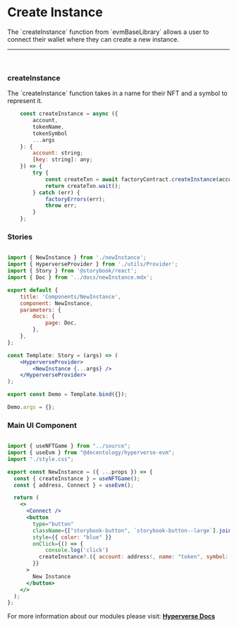 # Create Instance

<p> The `createInstance` function from `evmBaseLibrary` allows a user to connect their wallet where they can create a new instance. </p>

---

<br>

### createInstance

<p> The `createInstance` function takes in a name for their NFT and a symbol to represent it. </p>

```jsx
	const createInstance = async ({
		account,
		tokenName,
		tokenSymbol
		...args
	}: {
		account: string;
		[key: string]: any;
	}) => {
		try {
			const createTxn = await factoryContract.createInstance(account, ...Object.values(args));
			return createTxn.wait();
		} catch (err) {
			factoryErrors(err);
			throw err;
		}
	};
```

### Stories

```jsx

import { NewInstance } from './newInstance';
import { HyperverseProvider } from './utils/Provider';
import { Story } from '@storybook/react';
import { Doc } from '../docs/newInstance.mdx';

export default {
	title: 'Components/NewInstance',
	component: NewInstance,
	parameters: {
		docs: {
			page: Doc,
		},
	},
};

const Template: Story = (args) => (
	<HyperverseProvider>
		<NewInstance {...args} />
	</HyperverseProvider>
);

export const Demo = Template.bind({});

Demo.args = {};

```

### Main UI Component

```jsx

import { useNFTGame } from "../source";
import { useEvm } from "@decentology/hyperverse-evm";
import "./style.css";

export const NewInstance = ({ ...props }) => {
  const { createInstance } = useNFTGame();
  const { address, Connect } = useEvm();

  return (
    <>
      <Connect />
      <button
        type="button"
        className={["storybook-button", `storybook-button--large`].join(" ")}
        style={{ color: "blue" }}
        onClick={() => {
			console.log('click')
          createInstance?.({ account: address!, name: "token", symbol: "TKN" });
        }}
      >
        New Instance
      </button>
    </>
  );
};

```

For more information about our modules please visit: [**Hyperverse Docs**](docs.hyperverse.dev)
